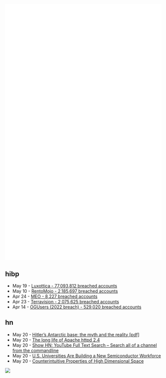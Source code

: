 ![Metrics](https://raw.githubusercontent.com/phixion/phixion/master/metrics.svg)

## hibp

<!--
for https://github.com/phixion/phixion/blob/main/.github/workflows/feeds.yml
-->
<!--START_SECTION:haveibeenpwnd-->
- May 19 - [Luxottica - 77,093,812 breached accounts](https://haveibeenpwned.com/PwnedWebsites#Luxottica)
- May 10 - [RentoMojo - 2,185,697 breached accounts](https://haveibeenpwned.com/PwnedWebsites#RentoMojo)
- Apr 24 - [MEO - 8,227 breached accounts](https://haveibeenpwned.com/PwnedWebsites#MEO)
- Apr 23 - [Terravision - 2,075,625 breached accounts](https://haveibeenpwned.com/PwnedWebsites#Terravision)
- Apr 14 - [OGUsers (2022 breach) - 529,020 breached accounts](https://haveibeenpwned.com/PwnedWebsites#OGUsers2022)
<!--END_SECTION:haveibeenpwnd-->

## hn

<!--
for https://github.com/phixion/phixion/blob/main/.github/workflows/feeds.yml
-->
<!--START_SECTION:hn-->
- May 20 - [Hitler’s Antarctic base: the myth and the reality [pdf]](https://www.histarmar.com.ar/Antartida/Base-Hitler/LaBaseAntarticadeHitler.pdf)
- May 20 - [The long life of Apache httpd 2.4](https://utcc.utoronto.ca/~cks/space/blog/web/Apache24LongLife)
- May 20 - [Show HN: YouTube Full Text Search – Search all of a channel from the commandline](https://github.com/NotJoeMartinez/yt-fts)
- May 20 - [U.S. Universities Are Building a New Semiconductor Workforce](https://spectrum.ieee.org/chips-act-workforce-development)
- May 20 - [Counterintuitive Properties of High Dimensional Space](https://marckhoury.github.io/blog/counterintuitive-properties-of-high-dimensional-space/)
<!--END_SECTION:hn-->

<!--
for https://yhype.me
-->
![](https://hit.yhype.me/github/profile?user_id=13013670)
